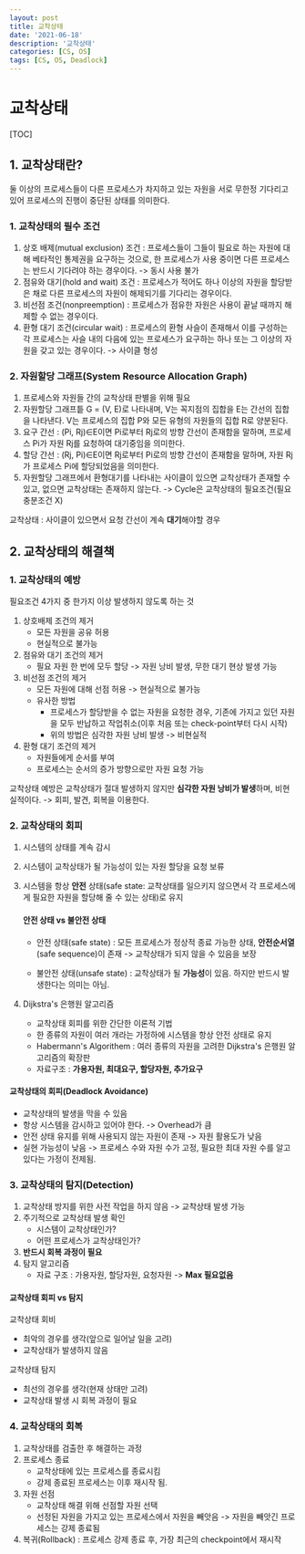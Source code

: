```yaml
---
layout: post
title: 교착상태
date: '2021-06-18'
description: '교착상태'
categories: [CS, OS]
tags: [CS, OS, Deadlock]
---
```

# 교착상태

[TOC]

## 1. 교착상태란?

둘 이상의 프로세스들이 다른 프로세스가 차지하고 있는 자원을 서로 무한정 기다리고 있어 프로세스의 진행이 중단된 상태를 의미한다.

### 1. 교착상태의 필수 조건

1. 상호 배제(mutual exclusion) 조건 : 프로세스들이 그들이 필요로 하는 자원에 대해 베타적인 통제권을 요구하는 것으로, 한 프로세스가 사용 중이면 다른 프로세스는 반드시 기다려야 하는 경우이다. -> 동시 사용 불가
2. 점유와 대기(hold and wait) 조건 : 프로세스가 적어도 하나 이상의 자원을 할당받은 채로 다른 프로세스의 자원이 해제되기를 기다리는 경우이다.
3. 비선점 조건(nonpreemption) : 프로세스가 점유한 자원은 사용이 끝날 때까지 해제할 수 없는 경우이다.
4. 환형 대기 조건(circular wait) : 프로세스의 환형 사슬이 존재해서 이를 구성하는 각 프로세스는 사슬 내의 다음에 있는 프로세스가 요구하는 하나 또는 그 이상의 자원을 갖고 있는 경우이다. -> 사이클 형성

### 2. 자원할당 그래프(System Resource Allocation Graph)

1. 프로세스와 자원들 간의 교착상태 판별을 위해 필요
2. 자원할당 그래프틑 G = (V, E)로 나타내며, V는 꼭지점의 집합을 E는 간선의 집합을 나타낸다. V는 프로세스의 집합 P와 모든 유형의 자원들의 집합 R로 양분된다.
3. 요구 간선 : (Pi, Rj)∈E이면 Pi로부터 Rj로의 방향 간선이 존재함을 말하며, 프로세스 Pi가 자원 Rj를 요청하여 대기중임을 의미한다.
4. 할당 간선 : (Rj, Pi)∈E이면 Rj로부터 Pi로의 방향 간선이 존재함을 말하며, 자원 Rj가 프로세스 Pi에 할당되었음을 의미한다.
5. 자원할당 그래프에서 환형대기를 나타내는 사이클이 있으면 교착상태가 존재할 수 있고, 없으면 교착상태는 존재하지 않는다. -> Cycle은 교착상태의 필요조건(필요충분조건 X)


교착상태 : 사이클이 있으면서 요청 간선이 계속 **대기**해야할 경우

## 2. 교착상태의 해결책

### 1. 교착상태의 예방

필요조건 4가지 중 한가지 이상 발생하지 않도록 하는 것

1. 상호배제 조건의 제거
   - 모든 자원을 공유 허용
   - 현실적으로 불가능
2. 점유와 대기 조건의 제거
   - 필요 자원 한 번에 모두 할당 -> 자원 낭비 발생, 무한 대기 현상 발생 가능
3. 비선점 조건의 제거
   - 모든 자원에 대해 선점 허용 -> 현실적으로 불가능
   - 유사한 방법
     - 프로세스가 할당받을 수 없는 자원을 요청한 경우, 기존에 가지고 있던 자원을 모두 반납하고 작업취소(이후 처음 또는 check-point부터 다시 시작)
     - 위의 방법은 심각한 자원 낭비 발생 -> 비현실적
4. 환형 대기 조건의 제거
   - 자원들에게 순서를 부여
   - 프로세스는 순서의 증가 방향으로만 자원 요청 가능



교착상태 예방은 교착상태가 절대 발생하지 않지만 **심각한 자원 낭비가 발생**하며, 비현실적이다. -> 회피, 발견, 회복을 이용한다.

### 2. 교착상태의 회피

1. 시스템의 상태를 계속 감시

2. 시스템이 교착상태가 될 가능성이 있는 자원 할당을 요청 보류

3. 시스템을 항상 **안전** 상태(safe state: 교착상태를 일으키지 않으면서 각 프로세스에게 필요한 자원을 할당해 줄 수 있는 상태)로 유지

   #### 안전 상태 vs 불안전 상태

   - 안전 상태(safe state) : 모든 프로세스가 정상적 종료 가능한 상태, **안전순서열**(safe sequence)이 존재 -> 교착상태가 되지 않을 수 있음을 보장

   - 불안전 상태(unsafe state) : 교착상태가 될 **가능성**이 있음. 하지만 반드시 발생한다는 의미는 아님.

4. Dijkstra's 은행원 알고리즘
   - 교착상태 회피를 위한 간단한 이론적 기법
   - 한 종류의 자원이 여러 개라는 가정하에 시스템을 항상 안전 상태로 유지
   - Habermann's Algorithem : 여러 종류의 자원을 고려한 Dijkstra's 은행원 알고리즘의 확장판
   - 자료구조 : **가용자원, 최대요구, 할당자원, 추가요구**



#### 교착상태의 회피(Deadlock Avoidance)

- 교착상태의 발생을 막을 수 있음
- 항상 시스템을 감시하고 있어야 한다. -> Overhead가 큼
- 안전 상태 유지를 위해 사용되지 않는 자원이 존재 -> 자원 활용도가 낮음
- 실현 가능성이 낮음 -> 프로세스 수와 자원 수가 고정, 필요한 최대 자원 수를 알고 있다는 가정이 전제됨.

### 3. 교착상태의 탐지(Detection)

1. 교착상태 방지를 위한 사전 작업을 하지 않음 -> 교착상태 발생 가능
2. 주기적으로 교착상태 발생 확인
   - 시스템이 교착상태인가?
   - 어떤 프로세스가 교착상태인가?
3. **반드시 회복 과정이 필요**
4. 탐지 알고리즘
   - 자료 구조 : 가용자원, 할당자원, 요청자원 -> **Max 필요없음**

#### 교착상태 회피 vs 탐지

교착상태 회비

- 최악의 경우를 생각(앞으로 일어날 일을 고려)
- 교착상태가 발생하지 않음

교착상태 탐지

- 최선의 경우를 생각(현재 상태만 고려)
- 교착상태 발생 시 회복 과정이 필요

### 4. 교착상태의 회복

1. 교착상태를 검출한 후 해결하는 과정
2. 프로세스 종료
   - 교착상태에 있는 프로세스를 종료시킴
   - 강제 종료된 프로세스는 이후 재시작 됨.
3. 자원 선점
   - 교착상태 해결 위해 선점할 자원 선택
   - 선정된 자원을 가지고 있는 프로세스에서 자원을 빼앗음 -> 자원을 빼앗긴 프로세스는 강제 종료됨
4. 복귀(Rollback) : 프로세스 강제 종료 후, 가장 최근의 checkpoint에서 재시작
